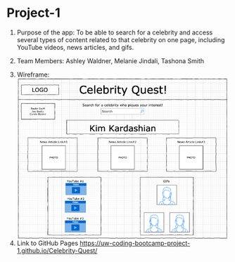 # Project-1

1. Purpose of the app: To be able to search for a celebrity and access several types of content related to that celebrity on one page, including YouTube videos, news articles, and gifs.

2. Team Members: Ashley Waldner, Melanie Jindali, Tashona Smith

3. Wireframe:
<img src="Wireframe/Wireframe-2.png"
     alt="Wireframe Image"
     style="float: left; margin-right: 10px;" />


4. Link to GitHub Pages 
      https://uw-coding-bootcamp-project-1.github.io/Celebrity-Quest/